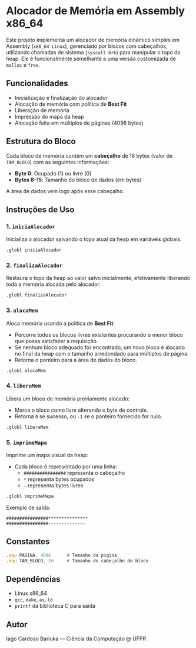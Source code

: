 
# Alocador de Memória em Assembly x86_64

Este projeto implementa um alocador de memória dinâmico simples em Assembly (`x86_64 Linux`), gerenciado por blocos com cabeçalhos, utilizando chamadas de sistema (`syscall brk`) para manipular o topo da heap. Ele é funcionalmente semelhante a uma versão customizada de `malloc` e `free`.

## Funcionalidades

- Inicialização e finalização do alocador
- Alocação de memória com política de **Best Fit**
- Liberação de memória
- Impressão do mapa da heap
- Alocação feita em múltiplos de páginas (4096 bytes)

## Estrutura do Bloco

Cada bloco de memória contém um **cabeçalho** de 16 bytes (valor de `TAM_BLOCO`) com as seguintes informações:

- **Byte 0**: Ocupado (1) ou livre (0)
- **Bytes 8-15**: Tamanho do bloco de dados (em bytes)

A área de dados vem logo após esse cabeçalho.

## Instruções de Uso

### 1. `iniciaAlocador`

Inicializa o alocador salvando o topo atual da heap em variáveis globais.

```asm
.globl iniciaAlocador
```

### 2. `finalizaAlocador`

Restaura o topo da heap ao valor salvo inicialmente, efetivamente liberando toda a memória alocada pelo alocador.

```asm
.globl finalizaAlocador
```

### 3. `alocaMem`

Aloca memória usando a política de **Best Fit**:

- Percorre todos os blocos livres existentes procurando o menor bloco que possa satisfazer a requisição.
- Se nenhum bloco adequado for encontrado, um novo bloco é alocado no final da heap com o tamanho arredondado para múltiplos de página.
- Retorna o ponteiro para a área de dados do bloco.

```asm
.globl alocaMem
```

### 4. `liberaMem`

Libera um bloco de memória previamente alocado:

- Marca o bloco como livre alterando o byte de controle.
- Retorna `0` se sucesso, ou `-1` se o ponteiro fornecido for nulo.

```asm
.globl liberaMem
```

### 5. `imprimeMapa`

Imprime um mapa visual da heap:

- Cada bloco é representado por uma linha:
  - `################` representa o cabeçalho
  - `*` representa bytes ocupados
  - `-` representa bytes livres

```asm
.globl imprimeMapa
```

Exemplo de saída:
```
################***************
################--------------
```

## Constantes

```asm
.equ PAGINA, 4096      # Tamanho da página
.equ TAM_BLOCO, 16     # Tamanho do cabeçalho do bloco
```

## Dependências

- Linux x86_64
- `gcc`, `make`, `as`, `ld`
- `printf` da biblioteca C para saída

## Autor

Iago Cardoso Bariuka — Ciência da Computação @ UFPR
